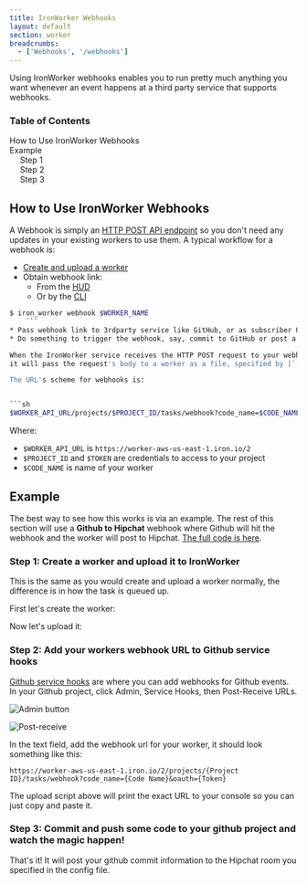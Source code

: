 ```yaml
---
title: IronWorker Webhooks
layout: default
section: worker
breadcrumbs:
  - ['Webhooks', '/webhooks']
---
```


Using IronWorker webhooks enables you to run pretty much anything you want whenever an event happens at a third
party service that supports webhooks.

<section id="toc">
  <h3>Table of Contents</h3>
  <ul>
    <li>
      <a href="#how_to_use_ironworker_webhooks">How to Use IronWorker Webhooks</a>
    </li>
    <li>
      <a href="#example">Example</a>
      <ul>
        <li><a href="#step_1_create_a_worker_and_upload_it_to_ironworker">Step 1</a></li>
        <li><a href="#step_2_add_your_workers_webhook_url_to_github_service_hooks">Step 2</a></li>
        <li><a href="#step_3_commit_and_push_some_code_to_your_github_project_and_watch_the_magic_happen">Step 3</a></li>
      </ul>
    </li>
  </ul>
</section>

## How to Use IronWorker Webhooks

A Webhook is simply an [HTTP POST API endpoint](http://localhost:4000/worker/reference/api/#queue_a_task_from_a_webhook) so
you don't need any updates in your existing workers to use them. A typical workflow for a webhook is:

* [Create and upload a worker](/worker)
* Obtain webhook link:
  * From the [HUD](https://hud.iron.io)
  * Or by the [CLI](/worker/reference/cli)


```sh
$ iron_worker webhook $WORKER_NAME
    ```
* Pass webhook link to 3rdparty service like GitHub, or as subscriber URL for [IronMQ Push Queue](/mq/reference/push_queues)
* Do something to trigger the webhook, say, commit to GitHub or post a message to a Push Queue.

When the IronWorker service receives the HTTP POST request to your webhook endpoint,
it will pass the request's body to a worker as a file, specified by [`-payload` option](/worker/reference/payload).

The URL's scheme for webhooks is:


```sh
$WORKER_API_URL/projects/$PROJECT_ID/tasks/webhook?code_name=$CODE_NAME&oauth=$TOKEN
```

Where:

* `$WORKER_API_URL` is `https://worker-aws-us-east-1.iron.io/2`
* `$PROJECT_ID` and `$TOKEN` are credentials to access to your project
* `$CODE_NAME` is name of your worker

## Example

The best way to see how this works is via an example. The rest of this section will use a **Github to Hipchat** webhook
where Github will hit the webhook and the worker will post to Hipchat. [The full code is here](https://github.com/iron-io/iron_worker_examples/tree/master/ruby_ng/github_to_hipchat_webhook_worker).

### Step 1: Create a worker and upload it to IronWorker

This is the same as you would create and upload a worker normally, the difference is in how the task
is queued up.

First let's create the worker:

<script src="https://gist.github.com/2308369.js?file=github_to_hipchat_webhook_worker.rb">---</script>

Now let's upload it:

<script src="https://gist.github.com/2308369.js?file=upload.rb">---</script>

### Step 2: Add your workers webhook URL to Github service hooks

[Github service hooks](http://help.github.com/post-receive-hooks/) are where you can add webhooks for Github events. In
your Github project, click Admin, Service Hooks, then Post-Receive URLs.

![Admin button](http://img.skitch.com/20100620-r8st7468q7q5waf3y85hmpwtqs.png)

![Post-receive](http://img.skitch.com/20100620-br6dw5iiyk2643fahkqbi54h36.png)

In the text field, add the webhook url for
your worker, it should look something like this:

    https://worker-aws-us-east-1.iron.io/2/projects/{Project ID}/tasks/webhook?code_name={Code Name}&oauth={Token}

The upload script above will print the exact URL to your console so you can just copy and paste it.

### Step 3: Commit and push some code to your github project and watch the magic happen!

That's it! It will post your github commit information to the Hipchat room you specified in the config file.
